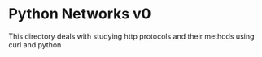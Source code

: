 # Python Networks v0

This directory deals with studying http protocols and their methods using curl and python
